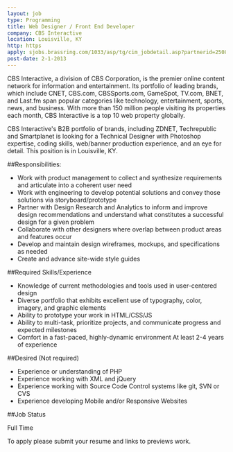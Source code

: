 ```yaml
---
layout: job
type: Programming
title: Web Designer / Front End Developer
company: CBS Interactive
location: Louisville, KY 
http: https
apply: sjobs.brassring.com/1033/asp/tg/cim_jobdetail.asp?partnerid=25084&codes=&siteid=5131&AReq=13615BR
post-date: 2-1-2013
---
```


CBS Interactive, a division of CBS Corporation, is the premier online content network for information and entertainment.  Its portfolio of leading brands, which include CNET, CBS.com, CBSSports.com, GameSpot, TV.com, BNET, and Last.fm span popular categories like technology, entertainment, sports, news, and business.  With more than 150 million people visiting its properties each month, CBS Interactive is a top 10 web property globally.

CBS Interactive's B2B portfolio of brands, including ZDNET, Techrepublic and Smartplanet is looking for  a Technical Designer with Photoshop expertise, coding skills, web/banner production experience, and an eye for detail. This position is in Louisville, KY.

##Responsibilities:

* Work with product management to collect and synthesize requirements and articulate into a coherent user need 
* Work with engineering to develop potential solutions and convey those solutions via storyboard/prototype 
* Partner with Design Research and Analytics to inform and improve design recommendations and understand what constitutes a successful design for a given problem
* Collaborate with other designers where overlap between product areas and features occur 
* Develop and maintain design wireframes, mockups, and specifications as needed 
* Create and advance site-wide style guides 

##Required Skills/Experience

* Knowledge of current methodologies and tools used in user-centered design  
* Diverse portfolio that exhibits excellent use of typography, color, imagery, and graphic elements 
* Ability to prototype your work in HTML/CSS/JS 
* Ability to multi-task, prioritize projects, and communicate progress and expected milestones 
* Comfort in a fast-paced, highly-dynamic environment 
  At least 2-4 years of experience

##Desired (Not required)

* Experience or understanding of PHP 
* Experience working with XML and jQuery 
* Experience working with Source Code Control systems like git, SVN or CVS 
* Experience developing Mobile and/or Responsive Websites

##Job Status	

Full Time 

To apply please submit your resume and links to previews work.
